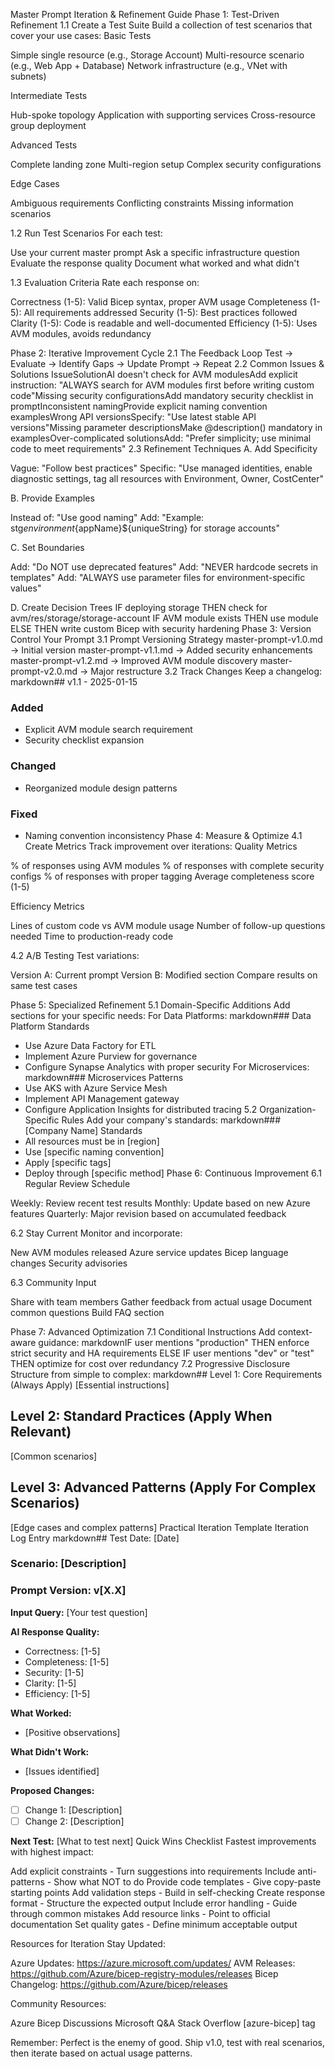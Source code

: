Master Prompt Iteration & Refinement Guide
Phase 1: Test-Driven Refinement
1.1 Create a Test Suite
Build a collection of test scenarios that cover your use cases:
Basic Tests

 Simple single resource (e.g., Storage Account)
 Multi-resource scenario (e.g., Web App + Database)
 Network infrastructure (e.g., VNet with subnets)

Intermediate Tests

 Hub-spoke topology
 Application with supporting services
 Cross-resource group deployment

Advanced Tests

 Complete landing zone
 Multi-region setup
 Complex security configurations

Edge Cases

 Ambiguous requirements
 Conflicting constraints
 Missing information scenarios

1.2 Run Test Scenarios
For each test:

Use your current master prompt
Ask a specific infrastructure question
Evaluate the response quality
Document what worked and what didn't

1.3 Evaluation Criteria
Rate each response on:

Correctness (1-5): Valid Bicep syntax, proper AVM usage
Completeness (1-5): All requirements addressed
Security (1-5): Best practices followed
Clarity (1-5): Code is readable and well-documented
Efficiency (1-5): Uses AVM modules, avoids redundancy

Phase 2: Iterative Improvement Cycle
2.1 The Feedback Loop
Test → Evaluate → Identify Gaps → Update Prompt → Repeat
2.2 Common Issues & Solutions
IssueSolutionAI doesn't check for AVM modulesAdd explicit instruction: "ALWAYS search for AVM modules first before writing custom code"Missing security configurationsAdd mandatory security checklist in promptInconsistent namingProvide explicit naming convention examplesWrong API versionsSpecify: "Use latest stable API versions"Missing parameter descriptionsMake @description() mandatory in examplesOver-complicated solutionsAdd: "Prefer simplicity; use minimal code to meet requirements"
2.3 Refinement Techniques
A. Add Specificity

Vague: "Follow best practices"
Specific: "Use managed identities, enable diagnostic settings, tag all resources with Environment, Owner, CostCenter"

B. Provide Examples

Instead of: "Use good naming"
Add: "Example: stg${environment}${appName}${uniqueString} for storage accounts"

C. Set Boundaries

Add: "Do NOT use deprecated features"
Add: "NEVER hardcode secrets in templates"
Add: "ALWAYS use parameter files for environment-specific values"

D. Create Decision Trees
IF deploying storage
  THEN check for avm/res/storage/storage-account
  IF AVM module exists
    THEN use module
  ELSE
    THEN write custom Bicep with security hardening
Phase 3: Version Control Your Prompt
3.1 Prompt Versioning Strategy
master-prompt-v1.0.md  → Initial version
master-prompt-v1.1.md  → Added security enhancements
master-prompt-v1.2.md  → Improved AVM module discovery
master-prompt-v2.0.md  → Major restructure
3.2 Track Changes
Keep a changelog:
markdown## v1.1 - 2025-01-15
### Added
- Explicit AVM module search requirement
- Security checklist expansion

### Changed
- Reorganized module design patterns

### Fixed
- Naming convention inconsistency
Phase 4: Measure & Optimize
4.1 Create Metrics
Track improvement over iterations:
Quality Metrics

% of responses using AVM modules
% of responses with complete security configs
% of responses with proper tagging
Average completeness score (1-5)

Efficiency Metrics

Lines of custom code vs AVM module usage
Number of follow-up questions needed
Time to production-ready code

4.2 A/B Testing
Test variations:

Version A: Current prompt
Version B: Modified section
Compare results on same test cases

Phase 5: Specialized Refinement
5.1 Domain-Specific Additions
Add sections for your specific needs:
For Data Platforms:
markdown### Data Platform Standards
- Use Azure Data Factory for ETL
- Implement Azure Purview for governance
- Configure Synapse Analytics with proper security
For Microservices:
markdown### Microservices Patterns
- Use AKS with Azure Service Mesh
- Implement API Management gateway
- Configure Application Insights for distributed tracing
5.2 Organization-Specific Rules
Add your company's standards:
markdown### [Company Name] Standards
- All resources must be in [region]
- Use [specific naming convention]
- Apply [specific tags]
- Deploy through [specific method]
Phase 6: Continuous Improvement
6.1 Regular Review Schedule

Weekly: Review recent test results
Monthly: Update based on new Azure features
Quarterly: Major revision based on accumulated feedback

6.2 Stay Current
Monitor and incorporate:

New AVM modules released
Azure service updates
Bicep language changes
Security advisories

6.3 Community Input

Share with team members
Gather feedback from actual usage
Document common questions
Build FAQ section

Phase 7: Advanced Optimization
7.1 Conditional Instructions
Add context-aware guidance:
markdownIF user mentions "production"
  THEN enforce strict security and HA requirements
ELSE IF user mentions "dev" or "test"
  THEN optimize for cost over redundancy
7.2 Progressive Disclosure
Structure from simple to complex:
markdown## Level 1: Core Requirements (Always Apply)
[Essential instructions]

## Level 2: Standard Practices (Apply When Relevant)
[Common scenarios]

## Level 3: Advanced Patterns (Apply For Complex Scenarios)
[Edge cases and complex patterns]
Practical Iteration Template
Iteration Log Entry
markdown## Test Date: [Date]
### Scenario: [Description]
### Prompt Version: v[X.X]

**Input Query:**
[Your test question]

**AI Response Quality:**
- Correctness: [1-5]
- Completeness: [1-5]
- Security: [1-5]
- Clarity: [1-5]
- Efficiency: [1-5]

**What Worked:**
- [Positive observations]

**What Didn't Work:**
- [Issues identified]

**Proposed Changes:**
- [ ] Change 1: [Description]
- [ ] Change 2: [Description]

**Next Test:**
[What to test next]
Quick Wins Checklist
Fastest improvements with highest impact:

Add explicit constraints - Turn suggestions into requirements
Include anti-patterns - Show what NOT to do
Provide code templates - Give copy-paste starting points
Add validation steps - Build in self-checking
Create response format - Structure the expected output
Include error handling - Guide through common mistakes
Add resource links - Point to official documentation
Set quality gates - Define minimum acceptable output

Resources for Iteration
Stay Updated:

Azure Updates: https://azure.microsoft.com/updates/
AVM Releases: https://github.com/Azure/bicep-registry-modules/releases
Bicep Changelog: https://github.com/Azure/bicep/releases

Community Resources:

Azure Bicep Discussions
Microsoft Q&A
Stack Overflow [azure-bicep] tag


Remember: Perfect is the enemy of good. Ship v1.0, test with real scenarios, then iterate based on actual usage patterns.
